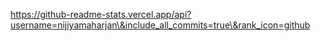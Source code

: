 https://github-readme-stats.vercel.app/api?username=nijiyamaharjan\&include_all_commits=true\&rank_icon=github
